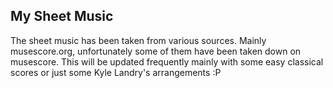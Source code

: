 ## My Sheet Music

The sheet music has been taken from various sources. Mainly musescore.org, unfortunately some of them have been taken down on musescore. This will be updated frequently mainly with some easy classical scores or just some Kyle Landry's arrangements :P
